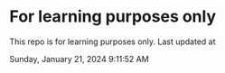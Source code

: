 # For learning purposes only
This repo is for learning purposes only.
Last updated at

Sunday, January 21, 2024 9:11:52 AM

